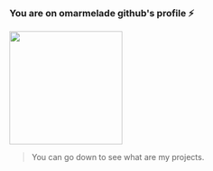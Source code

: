 ### You are on omarmelade github's profile ⚡


<img width="200" src="https://media.giphy.com/media/S44zpCVKF57DIoN8Pf/giphy.gif"/>

>You can go down to see what are my projects.
<!--
**omarmelade/omarmelade** is a ✨ _special_ ✨ repository because its `README.md` (this file) appears on your GitHub profile.

Here are some ideas to get you started:

- 🔭 I’m currently working on ...
- 🌱 I’m currently learning ...
- 👯 I’m looking to collaborate on ...
- 🤔 I’m looking for help with ...
- 💬 Ask me about ...
- 📫 How to reach me: ...
- 😄 Pronouns: ...
- ⚡ Fun fact: ...
-->
